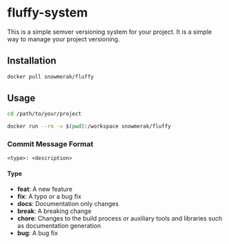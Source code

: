 # fluffy-system

This is a simple semver versioning system for your project. It is a simple way to manage your project versioning.

## Installation

```bash
docker pull snowmerak/fluffy
```

## Usage

```bash
cd /path/to/your/project

docker run --rm -v $(pwd):/workspace snowmerak/fluffy
```

### Commit Message Format

```
<type>: <description>
```

#### Type

- **feat**: A new feature
- **fix**: A typo or a bug fix
- **docs**: Documentation only changes
- **break**: A breaking change
- **chore**: Changes to the build process or auxiliary tools and libraries such as documentation generation
- **bug**: A bug fix

